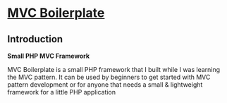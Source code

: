 [MVC Boilerplate](https://github.com/michaelandrew/MVC-Boilerplate)
===========

## Introduction

**Small PHP MVC Framework**

MVC Boilerplate is a small PHP framework that I built while I was learning the MVC pattern.
It can be used by beginners to get started with MVC pattern development or for anyone that needs a small & lightweight framework for a little PHP application
